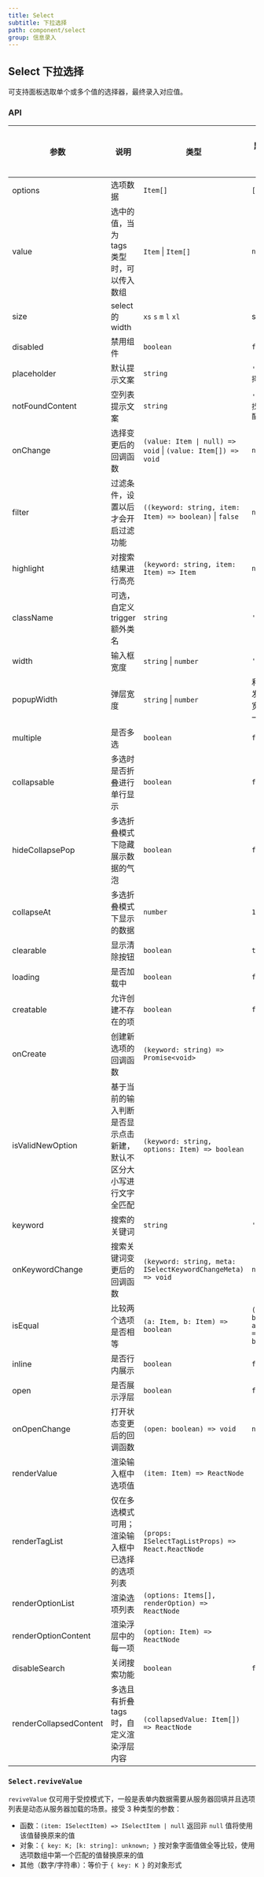```yaml
---
title: Select
subtitle: 下拉选择
path: component/select
group: 信息录入
---
```


## Select 下拉选择

可支持面板选取单个或多个值的选择器，最终录入对应值。

### API

| 参数                   | 说明                                                               | 类型                                                         | 默认值                      | 是否必填 |
| ---------------------- | ------------------------------------------------------------------ | ------------------------------------------------------------ | --------------------------- | -------- |
| options                | 选项数据                                                           | `Item[]`                                                     | `[]`                        | 是       |
| value                  | 选中的值，当为 tags 类型时，可以传入数组                           | `Item` \| `Item[]`                                           | `null`                      | 否       |
| size                   | select的width                                                      | `xs` `s` `m` `l` `xl`                                        | s                           | 否       |
| disabled               | 禁用组件                                                           | `boolean`                                                    | `false`                     | 否       |
| placeholder            | 默认提示文案                                                       | `string`                                                     | `'请选择'`                  | 否       |
| notFoundContent        | 空列表提示文案                                                     | `string`                                                     | `'没有找到匹配项'`          | 否       |
| onChange               | 选择变更后的回调函数                                               | `(value: Item \| null) => void` \| `(value: Item[]) => void` | `noop`                      | 否       |
| filter                 | 过滤条件，设置以后才会开启过滤功能                                 | `((keyword: string, item: Item) => boolean)` \| `false`      | `noop`                      | 否       |
| highlight              | 对搜索结果进行高亮                                                 | `(keyword: string, item: Item) => Item`                      | `noop`                      | 否       |
| className              | 可选，自定义 trigger 额外类名                                      | `string`                                                     | `''`                        | 否       |
| width                  | 输入框宽度                                                         | `string` \| `number`                                         | `''`                        | 否       |
| popupWidth             | 弹层宽度                                                           | `string` \| `number`                                         | 和触发器宽度一致            | 否       |
| multiple               | 是否多选                                                           | `boolean`                                                    | `false`                     | 否       |
| collapsable            | 多选时是否折叠进行单行显示                                         | `boolean`                                                    | `false`                     | 否       |
| hideCollapsePop        | 多选折叠模式下隐藏展示数据的气泡                                   | `boolean`                                                    | `false`                     | 否       |
| collapseAt             | 多选折叠模式下显示的数据                                           | `number`                                                     | `1`                         | 否       |
| clearable              | 显示清除按钮                                                       | `boolean`                                                    | `true`                      | 否       |
| loading                | 是否加载中                                                         | `boolean`                                                    | `false`                     | 否       |
| creatable              | 允许创建不存在的项                                                 | `boolean`                                                    | `false`                     | 否       |
| onCreate               | 创建新选项的回调函数                                               | `(keyword: string) => Promise<void>`                         |                             | 否       |
| isValidNewOption       | 基于当前的输入判断是否显示点击新建，默认不区分大小写进行文字全匹配 | `(keyword: string, options: Item) => boolean`                |                             | 否       |
| keyword                | 搜索的关键词                                                       | `string`                                                     | `''`                        | 否       |
| onKeywordChange        | 搜索关键词变更后的回调函数                                         | `(keyword: string, meta: ISelectKeywordChangeMeta) => void`  | `noop`                      | 否       |
| isEqual                | 比较两个选项是否相等                                               | `(a: Item, b: Item) => boolean`                              | `(a, b) => a.key === b.key` | 否       |
| inline                 | 是否行内展示                                                       | `boolean`                                                    | `false`                     | 否       |
| open                   | 是否展示浮层                                                       | `boolean`                                                    | `false`                     | 否       |
| onOpenChange           | 打开状态变更后的回调函数                                           | `(open: boolean) => void`                                    | `noop`                      | 否       |
| renderValue            | 渲染输入框中选项值                                                 | `(item: Item) => ReactNode`                                  |                             | 否       |
| renderTagList          | 仅在多选模式可用；渲染输入框中已选择的选项列表                     | `(props: ISelectTagListProps) => React.ReactNode`            |                             | 否       |
| renderOptionList       | 渲染选项列表                                                       | `(options: Items[], renderOption) => ReactNode`              |                             | 否       |
| renderOptionContent    | 渲染浮层中的每一项                                                 | `(option: Item) => ReactNode`                                |                             | 否       |
| disableSearch          | 关闭搜索功能                                                       | `boolean`                                                    | `false`                     | 否       |
| renderCollapsedContent | 多选且有折叠 tags 时，自定义渲染浮层内容             | `(collapsedValue: Item[]) => ReactNode`                      |                             | 否       |

### `Select.reviveValue`

`reviveValue` 仅可用于受控模式下，一般是表单内数据需要从服务器回填并且选项列表是动态从服务器加载的场景。接受 3 种类型的参数：

- 函数：`(item: ISelectItem) => ISelectItem | null` 返回非 `null` 值将使用该值替换原来的值
- 对象：`{ key: K; [k: string]: unknown; }` 按对象字面值做全等比较，使用选项数组中第一个匹配的值替换原来的值
- 其他（数字/字符串）：等价于 `{ key: K }` 的对象形式
